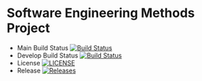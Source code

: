 # Software Engineering Methods Project
- Main Build Status [![Build Status](https://travis-ci.com/liamcosgrove30/EdiNapSoftwareMethodsGroupA.svg?branch=main)](https://travis-ci.com/liamcosgrove30/EdiNapSoftwareMethodsGroupA)
- Develop Build Status [![Build Status](https://travis-ci.org/liamcosgrove30/EdiNapSoftwareMethodsGroupA.svg?branch=Develop)](https://travis-ci.org/liamcosgrove30/EdiNapSoftwareMethodsGroupA)
- License [![LICENSE](https://img.shields.io/github/license/Liamcosgrove30/EdiNapSoftwareMethodsGroupA.svg?style=flat-square)](https://github.com/Liamcosgrove30/EdiNapSoftwareMethodsGroupA/blob/master/LICENSE)
- Release [![Releases](https://img.shields.io/github/release/Liamcosgrove30/EdiNapSoftwareMethodsGroupA/all.svg?style=flat-square)](https://github.com/Liamcosgrove30/EdiNapSoftwareMethodsGroupA/releases)
